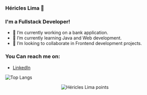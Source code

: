 ### Héricles Lima 👋
### I'm a Fullstack Developer!

- 🔭 I’m currently working on a bank application.
- 🌱 I’m currently learning Java and Web development.
- 👯 I’m looking to collaborate in Frontend development projects.

### You Can reach me on:

- [LinkedIn](https://www.linkedin.com/in/h%C3%A9ricles-lima-35979b203/?locale=pt_BR)


<!-- ![Héricles Lima github stats](https://github-readme-stats.vercel.app/api?username=avengerCoder&theme=white&show_icons=true&count_private=true&line_height=40)-->
![Top Langs](https://github-readme-stats.vercel.app/api/top-langs/?username=avengerCoder&theme=white)

<!-- POINTS --->
<p align="center">
  <img src="https://github-profile-trophy.vercel.app/?username=avengerCoder&margin-w=7" alt="Héricles Lima points" />
</p>

